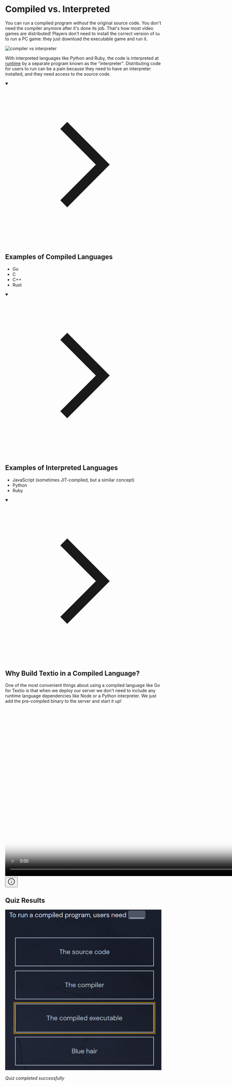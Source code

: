<h1>Compiled vs. Interpreted</h1>
<p>You can run a compiled program <em>without</em> the original source code. You don't need the compiler anymore after it's done its job. That's how most video games are distributed! Players don't need to install the correct version of <code>Go</code> to run a PC game: they just download the executable game and run it.</p>
<p><img src="https://storage.googleapis.com/qvault-webapp-dynamic-assets/course_assets/7RBQRNA.png" alt="compiler vs interpreter"></p>
<p>With interpreted languages like Python and Ruby, the code is interpreted at <a href="https://en.wikipedia.org/wiki/Runtime_(program_lifecycle_phase)" target="_blank" rel="noopener nofollow">runtime</a> by a separate program known as the "interpreter". Distributing code for users to run can be a pain because they need to have an interpreter installed, and they need access to the source code.</p>
<details open="">
<summary>

<svg class="details-icon" xmlns="http://www.w3.org/2000/svg" fill="none" viewBox="0 0 24 24" stroke-width="1.5" stroke="currentColor">
  <path d="m9 18 6-6-6-6"></path>
</svg>
<h2>Examples of Compiled Languages</h2>
</summary>
<ul>
<li>Go</li>
<li>C</li>
<li>C++</li>
<li>Rust</li>
</ul>
</details>
<details open="">
<summary>

<svg class="details-icon" xmlns="http://www.w3.org/2000/svg" fill="none" viewBox="0 0 24 24" stroke-width="1.5" stroke="currentColor">
  <path d="m9 18 6-6-6-6"></path>
</svg>
<h2>Examples of Interpreted Languages</h2>
</summary>
<ul>
<li>JavaScript (sometimes JIT-compiled, but a similar concept)</li>
<li>Python</li>
<li>Ruby</li>
</ul>
</details>
<details open="">
<summary>

<svg class="details-icon" xmlns="http://www.w3.org/2000/svg" fill="none" viewBox="0 0 24 24" stroke-width="1.5" stroke="currentColor">
  <path d="m9 18 6-6-6-6"></path>
</svg>
<h2>Why Build Textio in a Compiled Language?</h2>
</summary>
<p>One of the most convenient things about using a compiled language like Go for Textio is that when we deploy our server we don't need to include any runtime language dependencies like Node or a Python interpreter. We just add the pre-compiled binary to the server and start it up!</p>
<p></p><div class="video-wrapper w-fit m-auto relative"><video src="https://storage.googleapis.com/qvault-webapp-dynamic-assets/lesson_videos/compiled-vs-interpreted-languages.mp4" controls="" controlslist="nodownload" preload="metadata" playsinline="" width="1080&quot;" poster="https://storage.googleapis.com/qvault-webapp-dynamic-assets/course_assets/gUNRY9t.png">
Your browser does not support playing HTML5 video.
You can <a href="https://storage.googleapis.com/qvault-webapp-dynamic-assets/lesson_videos/compiled-vs-interpreted-languages.mp4" download="">download the file</a> instead.
Here is a description of the content: compiled vs interpreted languages
</video><button class="video-info-button absolute top-2 right-2 z-10 p-1 bg-gray-900/60 rounded-full text-gray-300 hover:text-gray-100" aria-label="Video playback information"><svg xmlns="http://www.w3.org/2000/svg" width="24" height="24" viewBox="0 0 24 24" fill="none" stroke="currentColor" stroke-width="1.5" stroke-linecap="round" stroke-linejoin="round" class="lucide lucide-info-icon lucide-info"><circle cx="12" cy="12" r="10"></circle><path d="M12 16v-4"></path><path d="M12 8h.01"></path></svg></button></div><p></p>
</details>


## Quiz Results

![Quiz Screenshot](./CH1_Variables_L12_Compiled_vs._Interpreted_quiz_result.png)

*Quiz completed successfully*